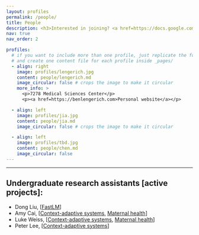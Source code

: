 ```yaml
---
layout: profiles
permalink: /people/
title: People
description: <h3>Interested in joining? <a href=https://docs.google.com/forms/d/e/1FAIpQLSctsfvSMoNk9YnCYSGWTYE2he-dR3lpD9QOmQaRtCvwH3X7Hg/viewform>Apply here</a>.</h3>
nav: true
nav_order: 2

profiles:
  # if you want to include more than one profile, just replicate the following block
  # and create one content file for each profile inside _pages/
  - align: right
    image: profiles/lengerich.jpg
    content: people/lengerich.md
    image_circular: false # crops the image to make it circular
    more_info: >
      <p>7278 Medical Sciences Center</p>
      <p><a href=https://benlengerich.com>Personal website</a></p>

  - align: left
    image: profiles/jia.jpg
    content: people/jia.md
    image_circular: false # crops the image to make it circular

  - align: left
    image: profiles/tbd.jpg
    content: people/chen.md
    image_circular: false
---
```


---

## Undergraduate research assistants [active projects]:

- Dong Liu, [[FastLM](http://fastlm.ai)]
- Amy Cai, [[Context-adaptive systems](/projects/1_contextualized), [Maternal health](/projects/8_smm)]
- Luke Weiss, [[Context-adaptive systems](/projects/1_contextualized), [Maternal health](/projects/8_smm)]
- Peter Lee, [[Context-adaptive systems](/projects/1_contextualized)]
